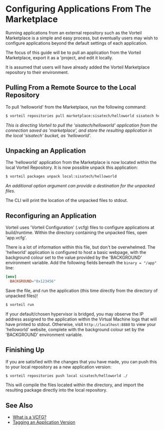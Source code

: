 # Configuring Applications From The Marketplace
Running applications from an external repository such as the Vorteil Marketplace is a simple and easy process, but eventually users may wish to configure applications beyond the default settings of each application.

The focus of this guide will be to pull an application from the Vorteil Marketplace, export it as a 'project, and edit it locally.

It is assumed that users will have already added the Vorteil Marketplace repository to their environment.

## Pulling From a Remote Source to the Local Repository
To pull 'helloworld' from the Marketplace, run the following command:

```bash
$ vorteil repositories pull marketplace:sisatech/helloworld sisatech helloworld
```
*This is directing Vorteil to pull the 'sisatech/helloworld' application from the connection saved as 'marketplace', and store the resulting application in the local 'sisatech' bucket, as 'helloworld'.*

## Unpacking an Application
The 'helloworld' application from the Marketplace is now located within the local Vorteil Repository. It is now possible unpack this application:

```bash
$ vorteil packages unpack local:sisatech/helloworld
```
*An additional option argument can provide a destination for the unpacked files.*

The CLI will print the location of the unpacked files to stdout.

## Reconfiguring an Application
Vorteil uses 'Vorteil Configuration' (.vcfg) files to configure applications at build/runtime. Within the directory containing the unpacked files, open 'app.vcfg'.

There is a lot of information within this file, but don't be overwhelmed. The 'hellworld' application is configured to host a basic webpage, with the background colour set to the value provided by the 'BACKGROUND' environment variable. Add the following fields beneath the ```binary = "/app"``` line:

```toml
[env]
  BACKGROUND="0x123456"
```
Save the file, and run the application (this time directly from the directory of unpacked files)!

```bash
$ vorteil run
```

If your default/chosen hypervisor is bridged, you may observe the IP address assigned to the application within the Virtual Machine logs that will have printed to stdout. Otherwise, visit ```http://localhost:8888``` to view your 'helloworld' website, complete with the background colour set by the 'BACKGROUND' environment variable.

## Finishing Up
If you are satisfied with the changes that you have made, you can push this to your local repository as a new application version:

```bash
$ vorteil repositories push local sisatech/helloworld ./
```

This will compile the files located within the directory, and import the resulting package directly into the local repository. 

## See Also
- [What is a VCFG?](../../../apps/vcfg/introduction)
- [Tagging an Application Version](../tagging_an_application_version)
